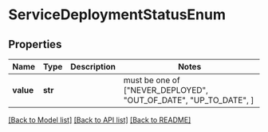 # ServiceDeploymentStatusEnum


## Properties
Name | Type | Description | Notes
------------ | ------------- | ------------- | -------------
**value** | **str** |  |  must be one of ["NEVER_DEPLOYED", "OUT_OF_DATE", "UP_TO_DATE", ]

[[Back to Model list]](../README.md#documentation-for-models) [[Back to API list]](../README.md#documentation-for-api-endpoints) [[Back to README]](../README.md)


